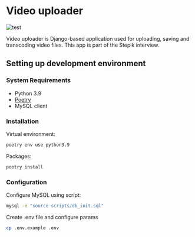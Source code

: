 # Video uploader
![test](https://github.com/k0t3n/video_uploader/actions/workflows/main.yml/badge.svg)

Video uploader is Django-based application used for uploading, saving and transcoding video files. This app is part of
the Stepik interview.

## Setting up development environment

### System Requirements

* Python 3.9
* [Poetry](https://python-poetry.org/docs/)
* MySQL client

### Installation

Virtual environment:

```bash
poetry env use python3.9
```

Packages:

```bash
poetry install
```

### Configuration

Configure MySQL using script:

```bash
mysql -e "source scripts/db_init.sql"
```

Create .env file and configure params

```bash
cp .env.example .env
```
